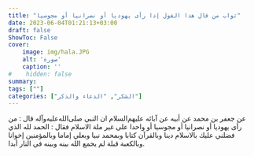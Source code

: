 ```yaml
---
title: "ثواب من قال هذا القول إذا رأى يهوديا أو نصرانيا أو مجوسيا"
date: 2023-06-04T01:21:13+03:00
draft: false
ShowToc: False
cover:
    image: img/hala.JPG
    alt: 'صورة'
    caption: ''
#    hidden: false
summary: 
tags: [""]
categories: ["الشكر", "الدعاء والذكر"]
---
```

عن جعفر بن محمد عن أبيه عن آبائه عليهم‌السلام ان
النبي صلى‌الله‌عليه‌وآله قال : من رأى يهوديا أو نصرانيا أو مجوسيا أو واحدا على
غير ملة الاسلام فقال : الحمد لله الذي فضلني عليك بالاسلام دينا وبالقرآن
كتابا وبمحمد نبيا وبعلي إماما وبالمؤمنين إخوانا وبالكعبة قبلة لم يجمع
الله بينه وبينه في النار أبدا.

